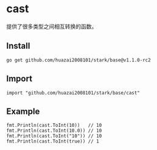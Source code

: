 # cast

提供了很多类型之间相互转换的函数。

## Install

```
go get github.com/huazai2008101/stark/base@v1.1.0-rc2
```

## Import

```
import "github.com/huazai2008101/stark/base/cast"
```

## Example

```
fmt.Println(cast.ToInt(10))   // 10
fmt.Println(cast.ToInt(10.0)) // 10
fmt.Println(cast.ToInt("10")) // 10
fmt.Println(cast.ToInt(true)) // 1
```
